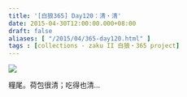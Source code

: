 ```yaml
---
title: '[白狼365] Day120：清・清'
date: 2015-04-30T12:00:00.000+08:00
draft: false
aliases: [ "/2015/04/365-day120.html" ]
tags : [collections - zaku II 白狼・365 project]
---
```


[![](https://farm8.staticflickr.com/7598/16996255498_6de53aaa29_z.jpg)](https://farm8.staticflickr.com/7598/16996255498_6de53aaa29_z.jpg)

糧尾。荷包很清；吃得也清...